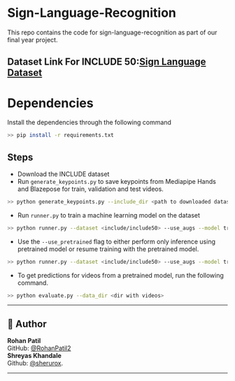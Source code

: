 # Sign-Language-Recognition
This repo contains the code for sign-language-recognition as part of our final year project.

## Dataset Link For INCLUDE 50:[Sign Language Dataset](https://zenodo.org/records/4010759)


# Dependencies

Install the dependencies through the following command

```bash
>> pip install -r requirements.txt
```



## Steps
- Download the INCLUDE dataset
- Run `generate_keypoints.py` to save keypoints from Mediapipe Hands and Blazepose for train, validation and test videos. 
```bash
>> python generate_keypoints.py --include_dir <path to downloaded dataset> --save_dir <path to save dir> --dataset <include/include50>
```
- Run `runner.py` to train a machine learning model on the dataset
```bash
>> python runner.py --dataset <include/include50> --use_augs --model transformer --data_dir <location to saved keypoints>
```
- Use the `--use_pretrained` flag to either perform only inference using pretrained model or resume training with the pretrained model. 
```bash
>> python runner.py --dataset <include/include50> --use_augs --model transformer --data_dir <location to saved keypoints> --use_pretrained <evaluate/resume_training>
```
- To get predictions for videos from a pretrained model, run the following command.
```bash
>> python evaluate.py --data_dir <dir with videos>
```


---

## 👤 Author
**Rohan Patil** <br> 
GitHub: [@RohanPatil2](https://github.com/RohanPatil2)<br>
**Shreyas Khandale**<br>
Github: [@sherurox](https://github.com/sherurox).<br>


---

